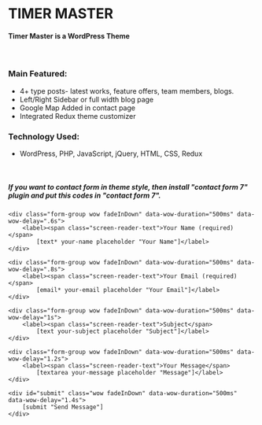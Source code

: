 # TIMER MASTER
#### Timer Master is a WordPress Theme

<br />

### Main Featured:
* 4+ type posts- latest works, feature offers, team members, blogs.
* Left/Right Sidebar or full width blog page
* Google Map Added in contact page
* Integrated Redux theme customizer

### Technology Used:
* WordPress, PHP, JavaScript, jQuery, HTML, CSS, Redux

<br />

##### If you want to contact form in theme style, then install "contact form 7" plugin and put this codes in "contact form 7".
```
<div class="form-group wow fadeInDown" data-wow-duration="500ms" data-wow-delay=".6s">
    <label><span class="screen-reader-text">Your Name (required)</span>
        [text* your-name placeholder "Your Name"]</label>
</div>

<div class="form-group wow fadeInDown" data-wow-duration="500ms" data-wow-delay=".8s">
    <label><span class="screen-reader-text">Your Email (required)</span>
        [email* your-email placeholder "Your Email"]</label>
</div>

<div class="form-group wow fadeInDown" data-wow-duration="500ms" data-wow-delay="1s">
    <label><span class="screen-reader-text">Subject</span>
        [text your-subject placeholder "Subject"]</label>
</div>

<div class="form-group wow fadeInDown" data-wow-duration="500ms" data-wow-delay="1.2s">
    <label><span class="screen-reader-text">Your Message</span>
        [textarea your-message placeholder "Message"]</label>
</div>

<div id="submit" class="wow fadeInDown" data-wow-duration="500ms" data-wow-delay="1.4s">
    [submit "Send Message"]
</div>